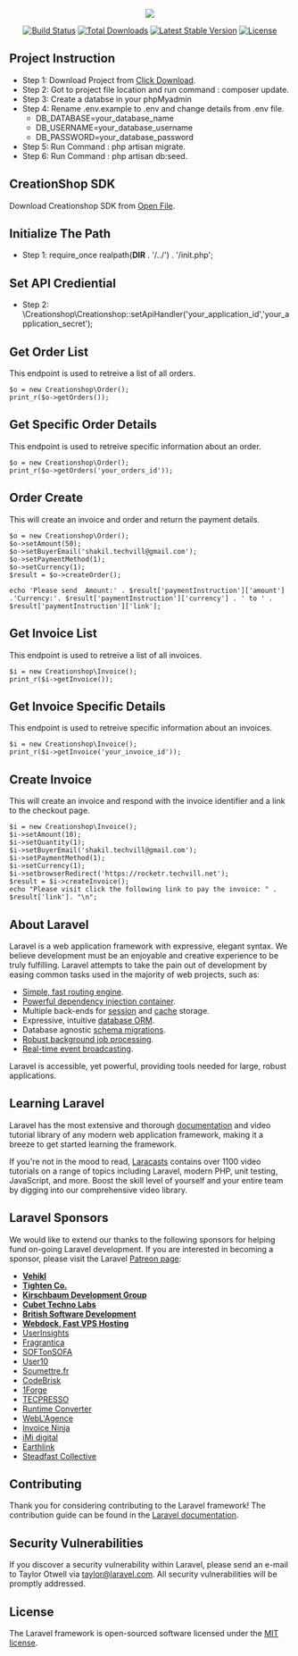 <p align="center"><img src="https://laravel.com/assets/img/components/logo-laravel.svg"></p>

<p align="center">
<a href="https://travis-ci.org/laravel/framework"><img src="https://travis-ci.org/laravel/framework.svg" alt="Build Status"></a>
<a href="https://packagist.org/packages/laravel/framework"><img src="https://poser.pugx.org/laravel/framework/d/total.svg" alt="Total Downloads"></a>
<a href="https://packagist.org/packages/laravel/framework"><img src="https://poser.pugx.org/laravel/framework/v/stable.svg" alt="Latest Stable Version"></a>
<a href="https://packagist.org/packages/laravel/framework"><img src="https://poser.pugx.org/laravel/framework/license.svg" alt="License"></a>
</p>

## Project Instruction

- Step 1: Download Project from [Click Download]( https://code.myworkforce.com/TechVillage/rocketr-clone-project.git).
- Step 2: Got to project file location and run command : composer update. 
- Step 3: Create a databse in your phpMyadmin
- Step 4: Rename .env.example to .env and change details from .env file.
	- DB_DATABASE=your_database_name
	- DB_USERNAME=your_database_username
	- DB_PASSWORD=your_database_password
- Step 5: Run Command : php artisan migrate.
- Step 6: Run Command : php artisan db:seed.

## CreationShop SDK

Download Creationshop SDK from [Open File]( https://code.myworkforce.com/TechVillage/rocketr-clone-project/Creationshop-SDK).

## Initialize The Path

- Step 1: require_once realpath(__DIR__ . '/../') . '/init.php';

## Set API Crediential 

- Step 2: \Creationshop\Creationshop::setApiHandler('your_application_id','your_application_secret');

## Get Order List

This endpoint is used to retreive a list of all orders.

	$o = new Creationshop\Order();
	print_r($o->getOrders());

## Get Specific Order Details

This endpoint is used to retreive specific information about an order.

	$o = new Creationshop\Order();
	print_r($o->getOrders('your_orders_id'));

## Order Create 

This will create an invoice and order and return the payment details.


	$o = new Creationshop\Order();
 	$o->setAmount(50);
 	$o->setBuyerEmail('shakil.techvill@gmail.com');
 	$o->setPaymentMethod(1);
 	$o->setCurrency(1);
 	$result = $o->createOrder();

 	echo 'Please send  Amount:' . $result['paymentInstruction']['amount']  .'Currency:'. $result['paymentInstruction']['currency'] . ' to ' . $result['paymentInstruction']['link'];


## Get Invoice List

This endpoint is used to retreive a list of all invoices.

	$i = new Creationshop\Invoice();
	print_r($i->getInvoice());


## Get Invoice Specific Details

This endpoint is used to retreive specific information about an invoices. 

	$i = new Creationshop\Invoice();
	print_r($i->getInvoice('your_invoice_id'));

## Create Invoice

This will create an invoice and respond with the invoice identifier and a link to the checkout page.

	$i = new Creationshop\Invoice();
 	$i->setAmount(10);
 	$i->setQuantity(1);
 	$i->setBuyerEmail('shakil.techvill@gmail.com');
 	$i->setPaymentMethod(1);
 	$i->setCurrency(1);
 	$i->setbrowserRedirect('https://rocketr.techvill.net');
 	$result = $i->createInvoice();
 	echo "Please visit click the following link to pay the invoice: " . $result['link']. "\n";

## About Laravel

Laravel is a web application framework with expressive, elegant syntax. We believe development must be an enjoyable and creative experience to be truly fulfilling. Laravel attempts to take the pain out of development by easing common tasks used in the majority of web projects, such as:

- [Simple, fast routing engine](https://laravel.com/docs/routing).
- [Powerful dependency injection container](https://laravel.com/docs/container).
- Multiple back-ends for [session](https://laravel.com/docs/session) and [cache](https://laravel.com/docs/cache) storage.
- Expressive, intuitive [database ORM](https://laravel.com/docs/eloquent).
- Database agnostic [schema migrations](https://laravel.com/docs/migrations).
- [Robust background job processing](https://laravel.com/docs/queues).
- [Real-time event broadcasting](https://laravel.com/docs/broadcasting).

Laravel is accessible, yet powerful, providing tools needed for large, robust applications.

## Learning Laravel

Laravel has the most extensive and thorough [documentation](https://laravel.com/docs) and video tutorial library of any modern web application framework, making it a breeze to get started learning the framework.

If you're not in the mood to read, [Laracasts](https://laracasts.com) contains over 1100 video tutorials on a range of topics including Laravel, modern PHP, unit testing, JavaScript, and more. Boost the skill level of yourself and your entire team by digging into our comprehensive video library.

## Laravel Sponsors

We would like to extend our thanks to the following sponsors for helping fund on-going Laravel development. If you are interested in becoming a sponsor, please visit the Laravel [Patreon page](https://patreon.com/taylorotwell):

- **[Vehikl](https://vehikl.com/)**
- **[Tighten Co.](https://tighten.co)**
- **[Kirschbaum Development Group](https://kirschbaumdevelopment.com)**
- **[Cubet Techno Labs](https://cubettech.com)**
- **[British Software Development](https://www.britishsoftware.co)**
- **[Webdock, Fast VPS Hosting](https://www.webdock.io/en)**
- [UserInsights](https://userinsights.com)
- [Fragrantica](https://www.fragrantica.com)
- [SOFTonSOFA](https://softonsofa.com/)
- [User10](https://user10.com)
- [Soumettre.fr](https://soumettre.fr/)
- [CodeBrisk](https://codebrisk.com)
- [1Forge](https://1forge.com)
- [TECPRESSO](https://tecpresso.co.jp/)
- [Runtime Converter](http://runtimeconverter.com/)
- [WebL'Agence](https://weblagence.com/)
- [Invoice Ninja](https://www.invoiceninja.com)
- [iMi digital](https://www.imi-digital.de/)
- [Earthlink](https://www.earthlink.ro/)
- [Steadfast Collective](https://steadfastcollective.com/)

## Contributing

Thank you for considering contributing to the Laravel framework! The contribution guide can be found in the [Laravel documentation](https://laravel.com/docs/contributions).

## Security Vulnerabilities

If you discover a security vulnerability within Laravel, please send an e-mail to Taylor Otwell via [taylor@laravel.com](mailto:taylor@laravel.com). All security vulnerabilities will be promptly addressed.

## License

The Laravel framework is open-sourced software licensed under the [MIT license](https://opensource.org/licenses/MIT).
